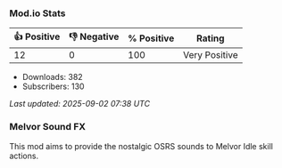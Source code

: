 ### Mod.io Stats
<!-- MODIO:START -->

| 👍 Positive | 👎 Negative | % Positive | Rating |
|------------|-------------|------------|--------|
| 12 | 0 | 100 | Very Positive |

- Downloads: 382
- Subscribers: 130

_Last updated: 2025-09-02 07:38 UTC_
<!-- MODIO:END -->

### Melvor Sound FX
This mod aims to provide the nostalgic OSRS sounds to Melvor Idle skill actions.


